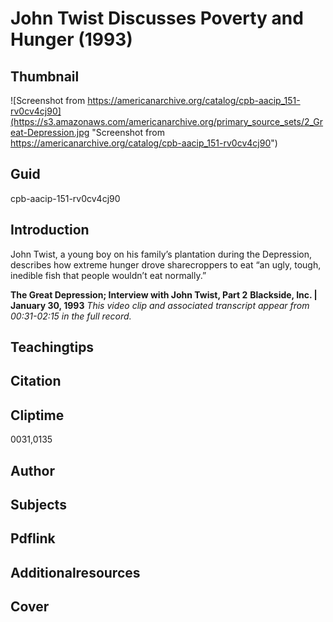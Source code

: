 # John Twist Discusses Poverty and Hunger (1993)

## Thumbnail

![Screenshot from https://americanarchive.org/catalog/cpb-aacip_151-rv0cv4cj90](https://s3.amazonaws.com/americanarchive.org/primary_source_sets/2_Great-Depression.jpg "Screenshot from https://americanarchive.org/catalog/cpb-aacip_151-rv0cv4cj90")

## Guid
cpb-aacip-151-rv0cv4cj90

## Introduction

John Twist, a young boy on his family’s plantation during the Depression, describes how extreme hunger drove sharecroppers to eat “an ugly, tough, inedible fish that people wouldn’t eat normally.”

<b>The Great Depression; Interview with John Twist, Part 2</b>
<b>Blackside, Inc. | January 30, 1993</b>
<i>This video clip and associated transcript appear from 00:31-02:15 in the full record.</i>

## Teachingtips

## Citation

## Cliptime

0031,0135

## Author
## Subjects
## Pdflink
## Additionalresources
## Cover
